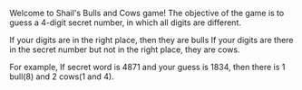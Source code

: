 
Welcome to Shail's Bulls and Cows game!
The objective of the game is to guess a 4-digit secret number, in which all digits are different.

If your digits are in the right place, then they are bulls
If your digits are there in the secret number but not in the right place, they are cows.

For example, If secret word is 4871 and your guess is 1834, then there is 1 bull(8) and 2 cows(1 and 4).
